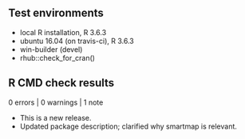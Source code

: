 ## Test environments
* local R installation, R 3.6.3
* ubuntu 16.04 (on travis-ci), R 3.6.3
* win-builder (devel)
* rhub::check_for_cran()

## R CMD check results

0 errors | 0 warnings | 1 note

* This is a new release.
* Updated package description; clarified why smartmap is relevant.
